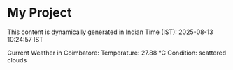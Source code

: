 # My Project

This content is dynamically generated in Indian Time (IST): 2025-08-13 10:24:57 IST


Current Weather in Coimbatore:
Temperature: 27.88 °C
Condition: scattered clouds
